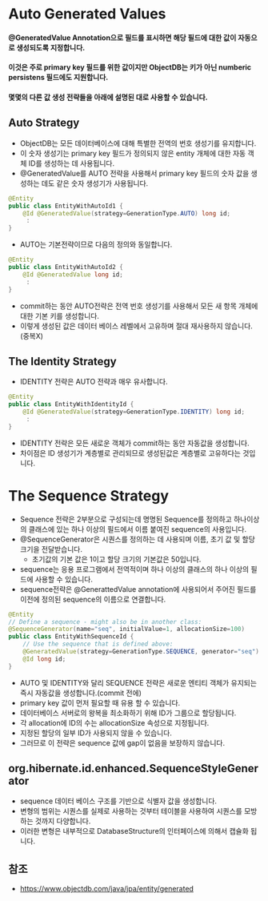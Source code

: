 # Auto Generated Values
#### @GeneratedValue Annotation으로 필드를 표시하면 해당 필드에 대한 값이 자동으로 생성되도록 지정합니다. 
#### 이것은 주로 primary key 필드를 위한 값이지만 ObjectDB는 키가 아닌 numberic persistens 필드에도 지원합니다.
#### 몇몇의 다른 값 생성 전략들을 아래에 설명된 대로 사용할 수 있습니다.

## Auto Strategy
* ObjectDB는 모든 데이터베이스에 대해 특별한 전역의 번호 생성기를 유지합니다.
* 이 숫자 생성기는 primary key 필드가 정의되지 않은 entity 개체에 대한 자동 객체 ID를 생성하는 데 사용됩니다.
* @GeneratedValue를 AUTO 전략을 사용해서 primary key 필드의 숫자 값을 생성하는 데도 같은 숫자 생성기가 사용됩니다. 
```java
@Entity
public class EntityWithAutoId1 {
    @Id @GeneratedValue(strategy=GenerationType.AUTO) long id;
     :
}
```
* AUTO는 기본전략이므로 다음의 정의와 동일합니다.

```java
@Entity
public class EntityWithAutoId2 {
    @Id @GeneratedValue long id;
     :
}
```
* commit하는 동안 AUTO전략은 전역 번호 생성기를 사용해서 모든 새 항목 개체에 대한 기본 키를 생성합니다. 
* 이렇게 생성된 값은 데이터 베이스 레벨에서 고유하며 절대 재사용하지 않습니다.(중복X)

## The Identity Strategy  
* IDENTITY 전략은 AUTO 전략과 매우 유사합니다. 
```java
@Entity
public class EntityWithIdentityId {
    @Id @GeneratedValue(strategy=GenerationType.IDENTITY) long id;
     :
}
```
* IDENTITY 전략은 모든 새로운 객체가 commit하는 동안 자동값을 생성합니다. 
* 차이점은 ID 생성기가 계층별로 관리되므로 생성된값은 계층별로 고유하다는 것입니다. 
# The Sequence Strategy
* Sequence 전략은 2부분으로 구성되는데 명명된 Sequence를 정의하고 하나이상의 클래스에 있는 하나 이상의 필드에서 이름 붙여진 sequence의 사용입니다.
* @SequenceGenerator은 시퀀스를 정의하는 데 사용되며 이름, 초기 값 및 할당 크기을 전달받습니다. 
  * 초기값의 기본 값은 1이고 할당 크기의 기본값은 50입니다.
* sequence는 응용 프로그램에서 전역적이며 하나 이상의 클래스의 하나 이상의 필드에 사용할 수 있습니다.
* sequence전략은 @GenerattedValue annotation에 사용되어서 주어진 필드를 이전에 정의된 sequence의 이름으로 연결합니다. 
```java
@Entity
// Define a sequence - might also be in another class:
@SequenceGenerator(name="seq", initialValue=1, allocationSize=100)
public class EntityWithSequenceId {
    // Use the sequence that is defined above:
    @GeneratedValue(strategy=GenerationType.SEQUENCE, generator="seq")
    @Id long id;
}
```
* AUTO 및 IDENTITY와 달리 SEQUENCE 전략은 새로운 엔티티 객체가 유지되는 즉시 자동값을 생성합니다.(commit 전에)
* primary key 값이 먼저 필요할 때 유용 할 수 있습니다. 
* 데이터베이스 서버로의 왕복을 최소화하기 위해 ID가 그룹으로 할당됩니다. 
* 각 allocation에 ID의 수는 allocationSize 속성으로 지정됩니다. 
* 지정된 할당의 일부 ID가 사용되지 않을 수 있습니다. 
* 그러므로 이 전략은 sequence 값에 gap이 없음을 보장하지 않습니다. 


## org.hibernate.id.enhanced.SequenceStyleGenerator
* sequence 데이터 베이스 구조를 기반으로 식별자 값을 생성합니다. 
* 변형의 범위는 시퀀스를 실제로 사용하는 것부터 테이블을 사용하여 시퀀스를 모방하는 것까지 다양합니다.
* 이러한 변형은 내부적으로 DatabaseStructure의 인터페이스에 의해서 캡슐화 됩니다.  

## 참조
* https://www.objectdb.com/java/jpa/entity/generated